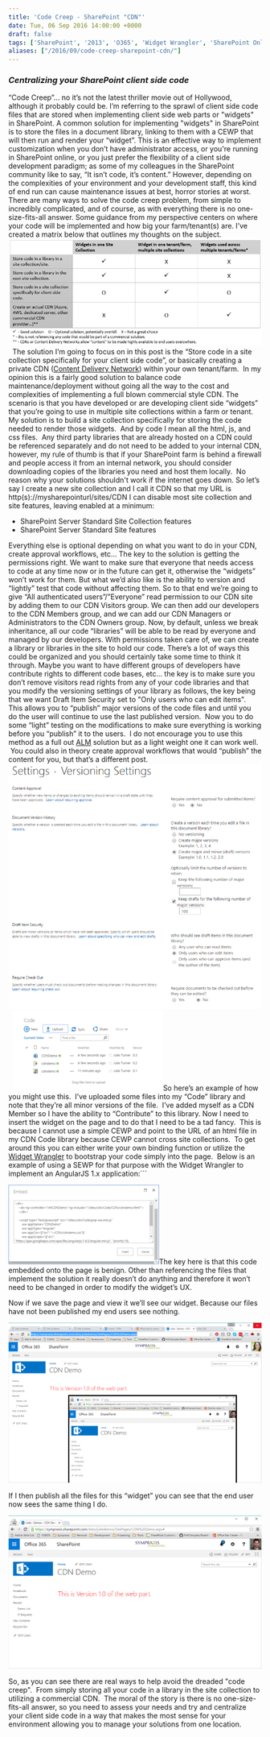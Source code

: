 ```yaml
---
title: 'Code Creep - SharePoint "CDN"'
date: Tue, 06 Sep 2016 14:00:00 +0000
draft: false
tags: ['SharePoint', '2013', 'O365', 'Widget Wrangler', 'SharePoint Online', 'Widget Wrangler', '2010', 'ALM', 'Development', 'SharePoint Version', '2016', 'ALM', 'Development']
aliases: ["/2016/09/code-creep-sharepoint-cdn/"]
---
```


### _Centralizing your SharePoint client side code_

“Code Creep”… no it’s not the latest thriller movie out of Hollywood, although it probably could be. I’m referring to the sprawl of client side code files that are stored when implementing client side web parts or "widgets" in SharePoint. A common solution for implementing "widgets" in SharePoint is to store the files in a document library, linking to them with a CEWP that will then run and render your “widget”. This is an effective way to implement customization when you don’t have administrator access, or you're running in SharePoint online, or you just prefer the flexibility of a client side development paradigm; as some of my colleagues in the SharePoint community like to say, “It isn’t code, it’s content.” However, depending on the complexities of your environment and your development staff, this kind of end run can cause maintenance issues at best, horror stories at worst. There are many ways to solve the code creep problem, from simple to incredibly complicated, and of course, as with everything there is no one-size-fits-all answer. Some guidance from my perspective centers on where your code will be implemented and how big your farm/tenant(s) are. I’ve created a matrix below that outlines my thoughts on the subject. ![solutionmatrix](solutionmatrix.png)   The solution I’m going to focus on in this post is the “Store code in a site collection specifically for your client side code”, or basically creating a private CDN ([Content Delivery Network](https://en.wikipedia.org/wiki/Content_delivery_network)) within your own tenant/farm.  In my opinion this is a fairly good solution to balance code maintenance/deployment without going all the way to the cost and complexities of implementing a full blown commercial style CDN. The scenario is that you have developed or are developing client side “widgets” that you’re going to use in multiple site collections within a farm or tenant. My solution is to build a site collection specifically for storing the code needed to render those widgets.  And by code I mean all the html, js, and css files.  Any third party libraries that are already hosted on a CDN could be referenced separately and do not need to be added to your internal CDN, however, my rule of thumb is that if your SharePoint farm is behind a firewall and people access it from an internal network, you should consider downloading copies of the libraries you need and host them locally.  No reason why your solutions shouldn't work if the internet goes down. So let’s say I create a new site collection and I call it CDN so that my URL is http(s)://mysharepointurl/sites/CDN I can disable most site collection and site features, leaving enabled at a minimum:

* SharePoint Server Standard Site Collection features
* SharePoint Server Standard Site features

Everything else is optional depending on what you want to do in your CDN, create approval workflows, etc… The key to the solution is getting the permissions right. We want to make sure that everyone that needs access to code at any time now or in the future can get it, otherwise the “widgets” won’t work for them. But what we’d also like is the ability to version and “lightly” test that code without affecting them. So to that end we’re going to give “All authenticated users”/”Everyone” read permission to our CDN site by adding them to our CDN Visitors group. We can then add our developers to the CDN Members group, and we can add our CDN Managers or Administrators to the CDN Owners group. Now, by default, unless we break inheritance, all our code “libraries” will be able to be read by everyone and managed by our developers. With permissions taken care of, we can create a library or libraries in the site to hold our code. There’s a lot of ways this could be organized and you should certainly take some time to think it through. Maybe you want to have different groups of developers have contribute rights to different code bases, etc… the key is to make sure you don’t remove visitors read rights from any of your code libraries and that you modify the versioning settings of your library as follows, the key being that we want Draft Item Security set to "Only users who can edit items".   This allows you to “publish” major versions of the code files and until you do the user will continue to use the last published version.  Now you to do some “light” testing on the modifications to make sure everything is working before you “publish” it to the users.  I do not encourage you to use this method as a full out [ALM](https://en.wikipedia.org/wiki/Application_lifecycle_management) solution but as a light weight one it can work well.  You could also in theory create approval workflows that would “publish” the content for you, but that’s a different post. ![librarysettings](LibrarySettings.png)   ![minorversion_libview](MinorVersion_LibView-300x159.png)So here’s an example of how you might use this.  I’ve uploaded some files into my “Code” library and note that they’re all minor versions of the file.  I’ve added myself as a CDN Member so I have the ability to “Contribute” to this library. Now I need to insert the widget on the page and to do that I need to be a tad fancy.  This is because I cannot use a simple CEWP and point to the URL of an html file in my CDN Code library because CEWP cannot cross site collections.  To get around this you can either write your own binding function or utilize the [Widget Wrangler](https://github.com/Widget-Wrangler/ww) to bootstrap your code simply into the page.  Below is an example of using a SEWP for that purpose with the Widget Wrangler to implement an AngularJS 1.x application:```

![puttingcodeonpage](PuttingCodeOnPage-300x158.png)The key here is that this code embedded onto the page is benign. Other than referencing the files that implement the solution it really doesn’t do anything and therefore it won’t need to be changed in order to modify the widget’s UX.

Now if we save the page and view it we’ll see our widget. Because our files have not been published my end users see nothing.

![minorversion_julie](MinorVersion_Julie.png)

If I then publish all the files for this “widget” you can see that the end user now sees the same thing I do.

![majorversion_user](MajorVersion_User.png)

So, as you can see there are real ways to help avoid the dreaded "code creep".  From simply storing all your code in a library in the site collection to utilizing a commercial CDN.  The moral of the story is there is no one-size-fits-all answer, so you need to assess your needs and try and centralize your client side code in a way that makes the most sense for your environment allowing you to manage your solutions from one location.
